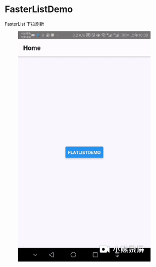 # FasterListDemo
FasterList 下拉刷新

<p align="center">
  <img src="https://github.com/ChinaVolvocars/FasterListDemo/blob/master/img/flatlist.gif" width="420" height="730" alt="Banner" />
</p>
